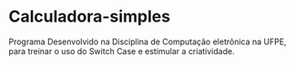 # Calculadora-simples
Programa Desenvolvido na Disciplina de Computação eletrônica na UFPE, para treinar o uso do Switch Case e estimular a criatividade.
